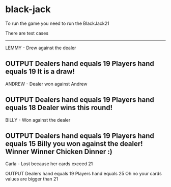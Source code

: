 # black-jack

To run the game you need to run the BlackJack21

There are test cases  

---

LEMMY - Drew against the dealer

OUTPUT
Dealers hand equals 19
Players hand equals 19
It is a draw!
---
ANDREW - Dealer won against Andrew

OUTPUT
Dealers hand equals 19
Players hand equals 18
Dealer wins this round!
---

BILLY - Won against the dealer

OUTPUT
Dealers hand equals 19
Players hand equals 15
Billy you won against the dealer! Winner Winner Chicken Dinner :) 
---

Carla - Lost because her cards exceed 21

OUTPUT
Dealers hand equals 19
Players hand equals 25
Oh no your cards values are bigger than 21